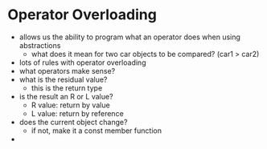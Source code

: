 # Operator Overloading
- allows us the ability to program what an operator does when using abstractions
  - what does it mean for two car objects to be compared?  (car1 > car2) 
- lots of rules with operator overloading
- what operators make sense?
- what is the residual value?
  - this is the return type
- is the result an R or L value?
  - R value: return by value
  - L value: return by reference
- does the current object change?
  - if not, make it a const member function
- 


